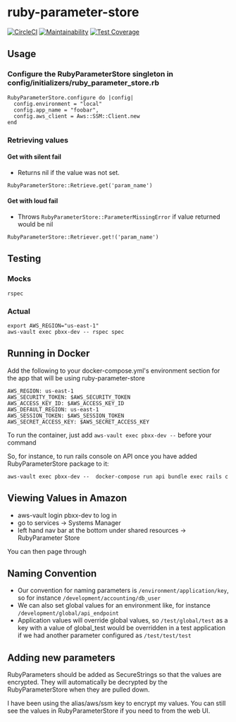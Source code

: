 # ruby-parameter-store

[![CircleCI](https://circleci.com/gh/promoboxx/ruby-parameter-store.svg?style=svg)](https://circleci.com/gh/promoboxx/ruby-parameter-store)
[![Maintainability](https://api.codeclimate.com/v1/badges/dbae4922f2e021549af9/maintainability)](https://codeclimate.com/repos/5c1ac8712cae6002b40016f8/maintainability)
[![Test Coverage](https://api.codeclimate.com/v1/badges/dbae4922f2e021549af9/test_coverage)](https://codeclimate.com/repos/5c1ac8712cae6002b40016f8/test_coverage)

## Usage

### Configure the RubyParameterStore singleton in config/initializers/ruby_parameter_store.rb
```
RubyParameterStore.configure do |config|
  config.environment = "local"
  config.app_name = "foobar",
  config.aws_client = Aws::SSM::Client.new
end
```
### Retrieving values

#### Get with silent fail

* Returns nil if the value was not set.

```
RubyParameterStore::Retrieve.get('param_name')
```

#### Get with loud fail

* Throws `RubyParameterStore::ParameterMissingError` if value returned would be nil

```
RubyParameterStore::Retriever.get!('param_name')
```

## Testing

### Mocks

```
rspec
```

### Actual

```
export AWS_REGION="us-east-1"
aws-vault exec pbxx-dev -- rspec spec
```

## Running in Docker

Add the following to your docker-compose.yml's environment section for the app that will be using ruby-parameter-store

```
AWS_REGION: us-east-1
AWS_SECURITY_TOKEN: $AWS_SECURITY_TOKEN
AWS_ACCESS_KEY_ID: $AWS_ACCESS_KEY_ID
AWS_DEFAULT_REGION: us-east-1
AWS_SESSION_TOKEN: $AWS_SESSION_TOKEN
AWS_SECRET_ACCESS_KEY: $AWS_SECRET_ACCESS_KEY
```

To run the container, just add ```aws-vault exec pbxx-dev --``` before your command

So, for instance, to run rails console on API once you have added RubyParameterStore package to it:

```
aws-vault exec pbxx-dev --  docker-compose run api bundle exec rails c
```

## Viewing Values in Amazon

* aws-vault login pbxx-dev to log in
* go to services -> Systems Manager
* left hand nav bar at the bottom under shared resources -> RubyParameter Store

You can then page through

## Naming Convention

* Our convention for naming parameters is `/environment/application/key`, so for instance `/development/accounting/db_user`
* We can also set global values for an environment like, for instance `/development/global/api_endpoint`
* Application values will override global values, so `/test/global/test` as a key with a value of global_test would be overridden in a test application if we had another parameter configured as `/test/test/test`

## Adding new parameters

RubyParameters should be added as SecureStrings so that the values are encrypted. They will automatically be decrypted by the RubyParameterStore when they are pulled down.

I have been using the alias/aws/ssm key to encrypt my values. You can still see the values in RubyParameterStore if you need to from the web UI.
